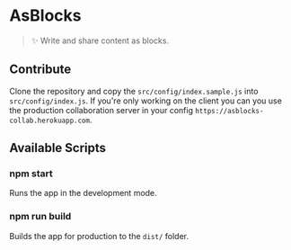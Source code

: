 # AsBlocks

> ✨ Write and share content as blocks.

## Contribute

Clone the repository and copy the `src/config/index.sample.js` into `src/config/index.js`. If you're only working on the client you can you use the production collaboration server in your config `https://asblocks-collab.herokuapp.com`.

## Available Scripts

### npm start

Runs the app in the development mode.

### npm run build

Builds the app for production to the `dist/` folder.
